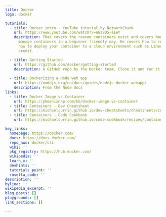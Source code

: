 ```yaml
---
title: Docker
logo: docker

tutorials:
  - title: Docker intro - YouTube tutorial by NetworkChuck
    url: https://www.youtube.com/watch?v=eGz9DS-aIeY
    description: That covers the reason containers exist and covers how to create and
      manage containers in a beginner-friendly way. He covers how to run locally and
      how to deploy your container to a cloud environment such as Linode, using a $20
      credit.

  - title: Getting Started
    url: https://github.com/docker/getting-started
    description: A GitHub repo by the Docker team. Clone it and run it locally. It has a tutorial you can follow.
    
  - title: Dockerizing a Node web app
    url: https://nodejs.org/en/docs/guides/nodejs-docker-webapp/
    description: From the Node docs
links:
  - title: Docker Image vs Container
    url: https://phoenixnap.com/kb/docker-image-vs-container
  - title: Containers - Dev Cheatsheet
    url: https://michaelcurrin.github.io/dev-cheatsheets/cheatsheets/containers/docker/
  - title: Containers - Code Cookbook
    url: https://michaelcurrin.github.io/code-cookbook/recipes/containers/docker/

key_links:
  homepage: https://docker.com/
  docs: https://docs.docker.com/
  repo_nwo: docker/cli
  wiki: ''
  pkg_registry: https://hub.docker.com/
  wikipedia: ''
  learn_x: ''
  devhints: ''
  tutorials_point: ''
  rosetta_code: ''
description: ''
byline: ''
wikipedia_excerpt: ''
blog_posts: []
playgrounds: []
link_sections: []

---
```

